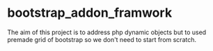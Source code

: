 # bootstrap_addon_framwork

The aim of this project is to address php dynamic objects but to used premade grid of bootstrap so we don't need to start from scratch.
